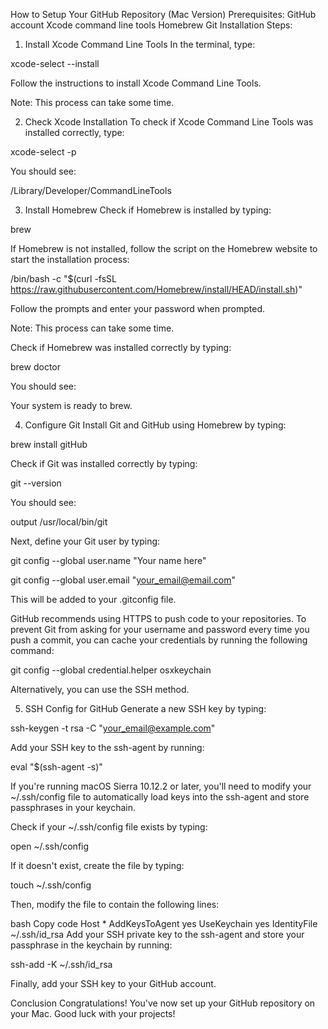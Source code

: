 How to Setup Your GitHub Repository (Mac Version)
Prerequisites:
GitHub account
Xcode command line tools
Homebrew
Git
Installation Steps:
1. Install Xcode Command Line Tools
In the terminal, type:

xcode-select --install

Follow the instructions to install Xcode Command Line Tools.

Note: This process can take some time.

2. Check Xcode Installation
To check if Xcode Command Line Tools was installed correctly, type:

xcode-select -p

You should see:

/Library/Developer/CommandLineTools

3. Install Homebrew
Check if Homebrew is installed by typing:

brew

If Homebrew is not installed, follow the script on the Homebrew website to start the installation process:

/bin/bash -c "$(curl -fsSL https://raw.githubusercontent.com/Homebrew/install/HEAD/install.sh)"

Follow the prompts and enter your password when prompted.

Note: This process can take some time.

Check if Homebrew was installed correctly by typing:

brew doctor

You should see:

Your system is ready to brew.

4. Configure Git
Install Git and GitHub using Homebrew by typing:

brew install gitHub

Check if Git was installed correctly by typing:

git --version

You should see:

output /usr/local/bin/git

Next, define your Git user by typing:

git config --global user.name "Your name here"

git config --global user.email "your_email@email.com"

This will be added to your .gitconfig file.

GitHub recommends using HTTPS to push code to your repositories. To prevent Git from asking for your username and password every time you push a commit, you can cache your credentials by running the following command:

git config --global credential.helper osxkeychain

Alternatively, you can use the SSH method.

5. SSH Config for GitHub
Generate a new SSH key by typing:

ssh-keygen -t rsa -C "your_email@example.com"

Add your SSH key to the ssh-agent by running:

eval "$(ssh-agent -s)"

If you're running macOS Sierra 10.12.2 or later, you'll need to modify your ~/.ssh/config file to automatically load keys into the ssh-agent and store passphrases in your keychain.

Check if your ~/.ssh/config file exists by typing:

open ~/.ssh/config

If it doesn't exist, create the file by typing:

touch ~/.ssh/config

Then, modify the file to contain the following lines:

bash
Copy code
Host *
AddKeysToAgent yes
UseKeychain yes
IdentityFile ~/.ssh/id_rsa
Add your SSH private key to the ssh-agent and store your passphrase in the keychain by running:

ssh-add -K ~/.ssh/id_rsa

Finally, add your SSH key to your GitHub account.

Conclusion
Congratulations! You've now set up your GitHub repository on your Mac. Good luck with your projects!